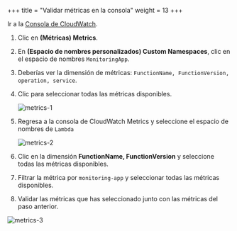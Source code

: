 +++
title = "Validar métricas en la consola"
weight = 13
+++

Ir a la [Consola de CloudWatch](https://console.aws.amazon.com/cloudwatch/home).

1. Clic en **(Métricas) Metrics**.
1. En **(Espacio de nombres personalizados) Custom Namespaces**, clic en el espacio de nombres `MonitoringApp`.
1. Deberías ver la dimensión de métricas: `FunctionName, FunctionVersion, operation, service`.
1. Clic para seleccionar todas las métricas disponibles.

    ![metrics-1](/images/metrics_async_1.png?width=60pc)

1. Regresa a la consola de CloudWatch Metrics y seleccione el espacio de nombres de  `Lambda`

    ![metrics-2](/images/metrics_async_2.png?width=60pc)

1. Clic en la dimensión **FunctionName, FunctionVersion** y seleccione todas las métricas disponibles.
1. Filtrar la métrica por `monitoring-app` y seleccionar todas las métricas disponibles. 
1. Validar las métricas que has seleccionado junto con las métricas del paso anterior.

![metrics-3](/images/async_metrics_3.png?width=60pc)

